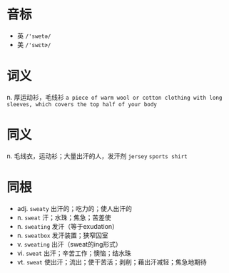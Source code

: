# 音标

- 英 `/'swetə/`
- 美 `/'swɛtɚ/`

# 词义

n. 厚运动衫，毛线衫
`a piece of warm wool or cotton clothing with long sleeves, which covers the top half of your body`

# 同义

n. 毛线衣，运动衫；大量出汗的人，发汗剂
`jersey` `sports shirt`

# 同根

- adj. `sweaty` 出汗的；吃力的；使人出汗的
- n. `sweat` 汗；水珠；焦急；苦差使
- n. `sweating` 发汗（等于exudation）
- n. `sweatbox` 发汗装置；狭窄囚室
- v. `sweating` 出汗（sweat的ing形式）
- vi. `sweat` 出汗；辛苦工作；懊恼；结水珠
- vt. `sweat` 使出汗；流出；使干苦活；剥削；藉出汗减轻；焦急地期待

